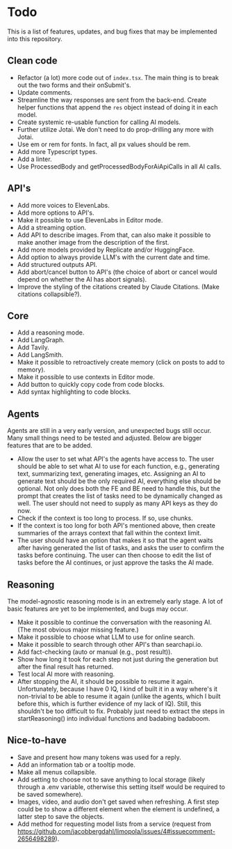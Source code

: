 # Todo

This is a list of features, updates, and bug fixes that may be implemented into this repository.

## Clean code

- Refactor (a lot) more code out of `index.tsx`. The main thing is to break out the two forms and their onSubmit's.
- Update comments.
- Streamline the way responses are sent from the back-end. Create helper functions that append the `res` object instead of doing it in each model.
- Create systemic re-usable function for calling AI models.
- Further utilize Jotai. We don't need to do prop-drilling any more with Jotai.
- Use em or rem for fonts. In fact, all px values should be rem.
- Add more Typescript types.
- Add a linter.
- Use ProcessedBody and getProcessedBodyForAiApiCalls in all AI calls.

## API's

- Add more voices to ElevenLabs.
- Add more options to API's.
- Make it possible to use ElevenLabs in Editor mode.
- Add a streaming option.
- Add API to describe images. From that, can also make it possible to make another image from the description of the first.
- Add more models provided by Replicate and/or HuggingFace.
- Add option to always provide LLM's with the current date and time.
- Add structured outputs API.
- Add abort/cancel button to API's (the choice of abort or cancel would depend on whether the AI has abort signals).
- Improve the styling of the citations created by Claude Citations. (Make citations collapsible?).

## Core

- Add a reasoning mode.
- Add LangGraph.
- Add Tavily.
- Add LangSmith.
- Make it possible to retroactively create memory (click on posts to add to memory).
- Make it possible to use contexts in Editor mode.
- Add button to quickly copy code from code blocks.
- Add syntax highlighting to code blocks.

## Agents

Agents are still in a very early version, and unexpected bugs still occur. Many small things need to be tested and adjusted. Below are bigger features that are to be added.

- Allow the user to set what API's the agents have access to. The user should be able to set what AI to use for each function, e.g., generating text, summarizing text, generating images, etc. Assigning an AI to generate text should be the only required AI, everything else should be optional. Not only does both the FE and BE need to handle this, but the prompt that creates the list of tasks need to be dynamically changed as well. The user should not need to supply as many API keys as they do now.
- Check if the context is too long to process. If so, use chunks.
- If the context is too long for both API's mentioned above, then create summaries of the arrays context that fall within the context limit.
- The user should have an option that makes it so that the agent waits after having generated the list of tasks, and asks the user to confirm the tasks before continuing. The user can then choose to edit the list of tasks before the AI continues, or just approve the tasks the AI made.

## Reasoning

The model-agnostic reasoning mode is in an extremely early stage. A lot of basic features are yet to be implemented, and bugs may occur.

- Make it possible to continue the conversation with the reasoning AI. (The most obvious major missing feature.)
- Make it possible to choose what LLM to use for online search.
- Make it possible to search through other API's than searchapi.io.
- Add fact-checking (auto or manual (e.g., post result)).
- Show how long it took for each step not just during the generation but after the final result has returned.
- Test local AI more with reasoning.
- After stopping the AI, it should be possible to resume it again. Unfortunately, because I have 0 IQ, I kind of built it in a way where's it non-trivial to be able to resume it again (unlike the agents, which I built before this, which is further evidence of my lack of IQ). Still, this shouldn't be too difficult to fix. Probably just need to extract the steps in startReasoning() into individual functions and badabing badaboom.

## Nice-to-have

- Save and present how many tokens was used for a reply.
- Add an information tab or a tooltip mode.
- Make all menus collapsible.
- Add setting to choose not to save anything to local storage (likely through a .env variable, otherwise this setting itself would be required to be saved somewhere).
- Images, video, and audio don't get saved when refreshing. A first step could be to show a different element when the element is undefined, a latter step to save the objects.
- Add method for requesting model lists from a service (request from https://github.com/jacobbergdahl/limopola/issues/4#issuecomment-2656498289).
